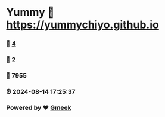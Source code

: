 # Yummy :link: https://yummychiyo.github.io 
### :page_facing_up: [4](https://yummychiyo.github.io/tag.html) 
### :speech_balloon: 2 
### :hibiscus: 7955 
### :alarm_clock: 2024-08-14 17:25:37 
### Powered by :heart: [Gmeek](https://github.com/Meekdai/Gmeek)
